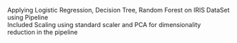 Applying Logistic Regression, Decision Tree, Random Forest on IRIS DataSet using Pipeline <br>
Included Scaling using standard scaler and PCA for dimensionality reduction in the pipeline
